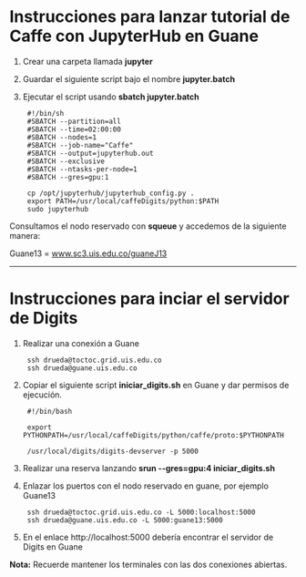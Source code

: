 # Instrucciones para lanzar tutorial de Caffe con JupyterHub en Guane #

1. Crear una carpeta llamada **jupyter**

2. Guardar el siguiente script bajo el nombre **jupyter.batch**

3. Ejecutar el script usando **sbatch jupyter.batch**

        #!/bin/sh
        #SBATCH --partition=all
        #SBATCH --time=02:00:00
        #SBATCH --nodes=1
        #SBATCH --job-name="Caffe"
        #SBATCH --output=jupyterhub.out
        #SBATCH --exclusive
        #SBATCH --ntasks-per-node=1
        #SBATCH --gres=gpu:1

        cp /opt/jupyterhub/jupyterhub_config.py .
        export PATH=/usr/local/caffeDigits/python:$PATH
        sudo jupyterhub

Consultamos el nodo reservado con **squeue** y accedemos de la siguiente manera:

Guane13 = www.sc3.uis.edu.co/guaneJ13

---

# Instrucciones para inciar el servidor de Digits #

1. Realizar una conexión a Guane

        ssh drueda@toctoc.grid.uis.edu.co
        ssh drueda@guane.uis.edu.co

2. Copiar el siguiente script **iniciar_digits.sh** en Guane y dar permisos de ejecución.

        #!/bin/bash

        export PYTHONPATH=/usr/local/caffeDigits/python/caffe/proto:$PYTHONPATH

        /usr/local/digits/digits-devserver -p 5000

3. Realizar una reserva lanzando **srun --gres=gpu:4 iniciar_digits.sh**

4. Enlazar los puertos con el nodo reservado en guane, por ejemplo Guane13

        ssh drueda@toctoc.grid.uis.edu.co -L 5000:localhost:5000
        ssh drueda@guane.uis.edu.co -L 5000:guane13:5000

5. En el enlace http://localhost:5000 debería encontrar el servidor de Digits en Guane

**Nota:** Recuerde mantener los terminales con las dos conexiones abiertas.